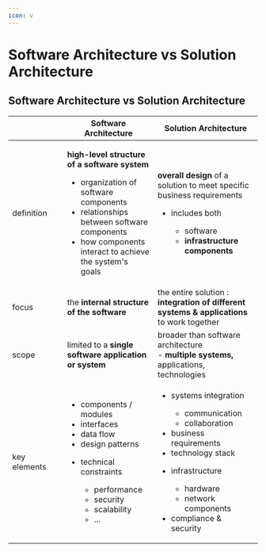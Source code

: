 ```yaml
---
icon: v
---
```


# Software Architecture vs Solution Architecture

## Software Architecture vs Solution Architecture

<table><thead><tr><th width="94.9658203125"></th><th>Software Architecture</th><th>Solution Architecture</th></tr></thead><tbody><tr><td>definition</td><td><p><strong>high-level structure of a software system</strong></p><ul><li>organization of software components</li><li>relationships between software components</li><li>how components interact to achieve the system's goals</li></ul></td><td><p><strong>overall design</strong> of a solution to meet specific business requirements</p><ul><li><p>includes both</p><ul><li>software</li><li><strong>infrastructure components</strong></li></ul></li></ul></td></tr><tr><td>focus</td><td>the <strong>internal structure of the software</strong></td><td>the entire solution : <strong>integration of different systems &#x26; applications</strong> to work together</td></tr><tr><td>scope</td><td>limited to a <strong>single software application or system</strong></td><td>broader than software architecture<br>- <strong>multiple systems,</strong> applications, technologies</td></tr><tr><td>key elements</td><td><ul><li>components / modules</li><li>interfaces</li><li>data flow</li><li>design patterns</li><li><p>technical constraints</p><ul><li>performance</li><li>security</li><li>scalability</li><li>...</li></ul></li></ul></td><td><ul><li><p>systems integration</p><ul><li>communication</li><li>collaboration</li></ul></li><li>business requirements</li><li>technology stack</li><li><p>infrastructure</p><ul><li>hardware</li><li>network components</li></ul></li><li>compliance &#x26; security</li></ul></td></tr></tbody></table>





